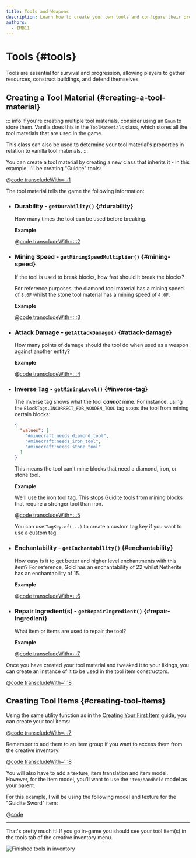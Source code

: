 ```yaml
---
title: Tools and Weapons
description: Learn how to create your own tools and configure their properties.
authors:
  - IMB11
---
```


# Tools {#tools}

Tools are essential for survival and progression, allowing players to gather resources, construct buildings, and defend themselves.

## Creating a Tool Material {#creating-a-tool-material}

::: info
If you're creating multiple tool materials, consider using an `Enum` to store them. Vanilla does this in the `ToolMaterials` class, which stores all the tool materials that are used in the game.

This class can also be used to determine your tool material's properties in relation to vanilla tool materials.
:::

You can create a tool material by creating a new class that inherits it - in this example, I'll be creating "Guidite" tools:

@[code transcludeWith=:::1](@/reference/latest/src/main/java/com/example/docs/item/tool/GuiditeMaterial.java)

The tool material tells the game the following information:

- ### Durability - `getDurability()` {#durability}

  How many times the tool can be used before breaking.

  **Example**

  @[code transcludeWith=:::2](@/reference/latest/src/main/java/com/example/docs/item/tool/GuiditeMaterial.java)

- ### Mining Speed - `getMiningSpeedMultiplier()` {#mining-speed}

    If the tool is used to break blocks, how fast should it break the blocks?

    For reference purposes, the diamond tool material has a mining speed of `8.0F` whilst the stone tool material has a mining speed of `4.0F`.

    **Example**

    @[code transcludeWith=:::3](@/reference/latest/src/main/java/com/example/docs/item/tool/GuiditeMaterial.java)

- ### Attack Damage - `getAttackDamage()` {#attack-damage}

    How many points of damage should the tool do when used as a weapon against another entity?

    **Example**

    @[code transcludeWith=:::4](@/reference/latest/src/main/java/com/example/docs/item/tool/GuiditeMaterial.java)

- ### Inverse Tag - `getMiningLevel()` {#inverse-tag}

    The inverse tag shows what the tool ***cannot*** mine. For instance, using the `BlockTags.INCORRECT_FOR_WOODEN_TOOL` tag stops the tool from mining certain blocks:

    ```json
    {
      "values": [
        "#minecraft:needs_diamond_tool",
        "#minecraft:needs_iron_tool",
        "#minecraft:needs_stone_tool"
      ]
    }
    ```

    This means the tool can't mine blocks that need a diamond, iron, or stone tool.

    **Example**

    We'll use the iron tool tag. This stops Guidite tools from mining blocks that require a stronger tool than iron.

    @[code transcludeWith=:::5](@/reference/latest/src/main/java/com/example/docs/item/tool/GuiditeMaterial.java)

    You can use `TagKey.of(...)` to create a custom tag key if you want to use a custom tag.

- ### Enchantability - `getEnchantability()` {#enchantability}

    How easy is it to get better and higher level enchantments with this item? For reference, Gold has an enchantability of 22 whilst Netherite has an enchantability of 15.

    **Example**

    @[code transcludeWith=:::6](@/reference/latest/src/main/java/com/example/docs/item/tool/GuiditeMaterial.java)

- ### Repair Ingredient(s) - `getRepairIngredient()` {#repair-ingredient}

    What item or items are used to repair the tool?

    **Example**

    @[code transcludeWith=:::7](@/reference/latest/src/main/java/com/example/docs/item/tool/GuiditeMaterial.java)

Once you have created your tool material and tweaked it to your likings, you can create an instance of it to be used in the tool item constructors.

@[code transcludeWith=:::8](@/reference/latest/src/main/java/com/example/docs/item/tool/GuiditeMaterial.java)

## Creating Tool Items {#creating-tool-items}

Using the same utility function as in the [Creating Your First Item](./first-item) guide, you can create your tool items:

@[code transcludeWith=:::7](@/reference/latest/src/main/java/com/example/docs/item/ModItems.java)

Remember to add them to an item group if you want to access them from the creative inventory!

@[code transcludeWith=:::8](@/reference/latest/src/main/java/com/example/docs/item/ModItems.java)

You will also have to add a texture, item translation and item model. However, for the item model, you'll want to use the `item/handheld` model as your parent.

For this example, I will be using the following model and texture for the "Guidite Sword" item:

@[code](@/reference/latest/src/main/resources/assets/fabric-docs-reference/models/item/guidite_sword.json)

<DownloadEntry type="Texture" visualURL="/assets/develop/items/tools_0.png" downloadURL="/assets/develop/items/tools_0_small.png" />

---

That's pretty much it! If you go in-game you should see your tool item(s) in the tools tab of the creative inventory menu.

![Finished tools in inventory](/assets/develop/items/tools_1.png)
